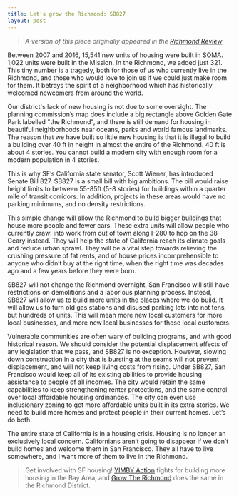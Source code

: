 ```yaml
---
title: Let's grow the Richmond: SB827
layout: post
---
```

> *A version of this piece originally appeared in the [Richmond Review](https://sfrichmondreview.com/2018/03/03/letter-to-the-editor-3/)*

Between 2007 and 2016, 15,541 new units of housing were built in SOMA. 1,022 units were built in the Mission. In the Richmond, we added just 321. This tiny number is a tragedy, both for those of us who currently live in the Richmond, and those who would love to join us if we could just make room for them. It betrays the spirit of a neighborhood which has historically welcomed newcomers from around the world.

Our district's lack of new housing is not due to some oversight. The planning commission’s map does include a big rectangle above Golden Gate Park labelled "the Richmond", and there is still demand for housing in beautiful neighborhoods near oceans, parks and world famous landmarks. The reason that we have built so little new housing is that it is illegal to build a building over 40 ft in height in almost the entire of the Richmond. 40 ft is about 4 stories. You cannot build a modern city with enough room for a modern population in 4 stories.

This is why SF’s California state senator, Scott Wiener, has introduced Senate Bill 827. SB827 is a small bill with big ambitions. The bill would raise height limits to between 55-85ft (5-8 stories) for buildings within a quarter mile of transit corridors. In addition, projects in these areas would have no parking minimums, and no density restrictions.

This simple change will allow the Richmond to build bigger buildings that house more people and fewer cars. These extra units will allow people who currently crawl into work from out of town along I-280 to hop on the 38 Geary instead. They will help the state of California reach its climate goals and reduce urban sprawl. They will be a vital step towards relieving the crushing pressure of fat rents, and of house prices incomprehensible to anyone who didn’t buy at the right time, when the right time was decades ago and a few years before they were born.

SB827 will not change the Richmond overnight. San Francisco will still have restrictions on demolitions and a laborious planning process. Instead, SB827 will allow us to build more units in the places where we do build. It will allow us to turn old gas stations and disused parking lots into not tens, but hundreds of units. This will mean more new local customers for more local businesses, and more new local businesses for those local customers.

Vulnerable communities are often wary of building programs, and with good historical reason. We should consider the potential displacement effects of any legislation that we pass, and SB827 is no exception. However, slowing down construction in a city that is bursting at the seams will not prevent displacement, and will not keep living costs from rising. Under SB827, San Francisco would keep all of its existing abilities to provide housing assistance to people of all incomes. The city would retain the same capabilities to keep strengthening renter protections, and the same control over local affordable housing ordinances. The city can even use inclusionary zoning to get more affordable units built in its extra stories. We need to build more homes and protect people in their current homes. Let’s do both.

The entire state of California is in a housing crisis. Housing is no longer an exclusively local concern. Californians aren’t going to disappear if we don’t build homes and welcome them in San Francisco. They all have to live somewhere, and I want more of them to live in the Richmond.

> Get involved with SF housing! [YIMBY Action](https://yimbyaction.org/) fights for building more housing in the Bay Area, and [Grow The Richmond](https://growtherichmond.com/) does the same in the Richmond District.
